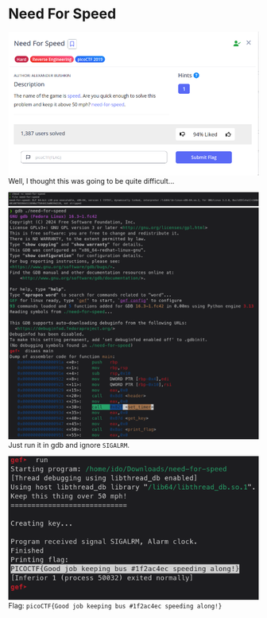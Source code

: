 # Need For Speed
![](attachments/Pasted%20image%2020250717151830.png)\
Well, I thought this was going to be quite difficult...

![](attachments/Pasted%20image%2020250717151812.png)
![](attachments/Pasted%20image%2020250717151906.png)\
Just run it in gdb and ignore `SIGALRM`.

![](attachments/Pasted%20image%2020250717151957.png)\
Flag: `picoCTF{Good job keeping bus #1f2ac4ec speeding along!}`